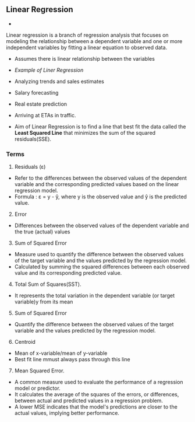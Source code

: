 ## Linear Regression

- 
Linear regression is a branch of regression analysis that focuses on modeling the relationship between a dependent variable and one or more independent variables by fitting a linear equation to observed data. 

- Assumes there is linear relationship between the variables

- *Example of Liner Regression*
 - Analyzing trends and sales estimates
 -  Salary forecasting
 - Real estate prediction
 - Arriving at ETAs in traffic. 

- Aim of Linear Regression is to find a line that best fit the data called the **Least Squared Line** that minimizes the sum of the squared residuals(SSE).

### Terms
1. Residuals (ε)
- Refer to the differences between the observed values of the dependent variable and the corresponding predicted values based on the linear regression model. 
- Formula :  ε = y - ŷ, where y is the observed value and ŷ is the predicted value.

2. Error 
- Differences between the observed values of the dependent variable and the true (actual) values

3. Sum of Squared Error
- Measure used to quantify the difference between the observed values of the target variable and the values predicted by the regression model.
- Calculated by summing the squared differences between each observed value 
and its corresponding predicted value.

4. Total Sum of Squares(SST).
- It represents the total variation in the dependent variable (or target variable)y from its mean

5. Sum of Squared Error
- Quantify the difference between the observed values of the target variable and the values predicted by the regression model.

6. Centroid
- Mean of x-variable/mean of y-variable
- Best fit line mmust always pass through this line

7. Mean Squared Error.
- A common measure used to evaluate the performance of a regression model or predictor.
- It calculates the average of the squares of the errors, or differences, between actual and predicted values in a regression problem.
- A lower MSE indicates that the model's predictions are closer to the actual values, implying better performance. 